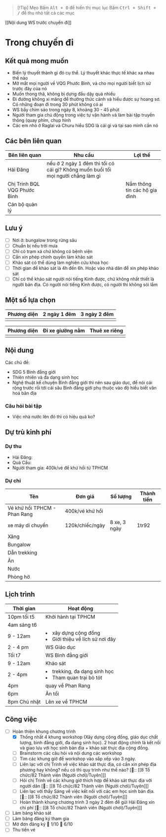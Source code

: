 > [!Tip] Mẹo
> Bấm <kbd>Alt + O</kbd> để hiển thị mục lục
> Bấm <kbd>Ctrl + Shift + /</kbd> để thu nhỏ tất cả các mục

[[Nội dung WS trước chuyến đi]]
# Trong chuyến đi
## Kết quả mong muốn
- Biến lý thuyết thành gì đó cụ thể. Lý thuyết khác thực tế khác xa nhau thế nào
- Mở mắt mọi người về VQG Phước Bình, và cho mọi người biết lịch sử trước đây của nó
- Muốn thong thả, không bị dựng đầu dậy quá nhiều
- Đi đường không xi măng để thưởng thức cảnh và hiểu được sự hoang sơ. Có những đoạn đi trong  30 phút không có ai
- WS bầy chim sáo trong ngày 8, khoảng 30 - 45 phút
- Người tham gia chủ động trong việc tự vận hành và làm bài tập truyền thông (quay phim, chụp hình
- Các em nhỏ ở Raglai và Churu hiểu SDG là cái gì và tại sao mình cần nó

## Các bên liên quan
| Bên liên quan                | Nhu cầu                                                                                                                                                                                                                                                                                                                                                             | Lợi thế                       |
| ---------------------------- | ------------------------------------------------------------------------------------------------------------------------------------------------------------------------------------------------------------------------------------------------------------------------------------------------------------------------------------------------------------------- | ----------------------------- |
| Hải Đăng                     | nếu ở 2 ngày 1 đêm thì tối có cái gì? Không muốn buổi tối mọi người chẳng làm gì                                                                                                                                                                                                                                                                                    |                               |
| Chị Trinh BQL VQG Phước Bình |                                                                                                                                                                                                                                                                                                                                                                     | Nắm thông tin các hộ gia đình |
| Cán bộ quản lý               |                                                                                                                                                                                                                                                                                                                                                                     |                               |

## Lưu ý
- [ ] Nơi ở: bungalow trong rừng sâu
- [ ] Chuẩn bị nếu trời mưa
- [ ] Chỉ có trạm xá chứ không có bệnh viện
- [ ] Cần xin phép chính quyền làm khảo sát
- [ ] Khảo sát có thể dùng làm nghiên cứu khoa học
- [ ] Thời gian để khảo sát là 4h đến 6h. Hoặc vào nhà dân để xin phép khảo sát
- [ ] Chỉ có thể khảo sát người nói tiếng Kinh được, chứ không nhất thiết là người bản địa. Có người nói tiếng Kinh được, có người thì không sỏi lắm

## Một số lựa chọn
| Phương diện | 2 ngày 1 đêm | 3 ngày 2 đêm |
| ----------- | ------------ | ------------ |
|             |              |              |

| Phương diện | Đi xe giường nằm | Thuê xe riêng |
| ----------- | ---------------- | ------------- |
|             |                  |               |

## Nội dung
Các chủ đề:
- SDG 5 Bình đẳng giới
- Thiên nhiên và đa dạng sinh học
- Nghệ thuật kể chuyện
Bình đẳng giới thì nên sau giáo dục, để nói cái rộng trước rồi tới cái sâu
Bình đẳng giới phụ thuộc vào độ hiểu biết văn hoá bản địa

### Câu hỏi bài tập
- Việc nhà nước lên đó thì có hiệu quả ko?

## Dự trù kinh phí
### Dự thu
- Hải Đăng:
- Quả Cầu:
- Người tham gia: 400k/vé để khứ hồi từ TPHCM
### Dự chi
| Tên                          | Đơn giá         | Số lượng     | Thành tiền |
| ---------------------------- | --------------- | ------------ | ---------- |
| Vé khứ hồi TPHCM - Phan Rang | 400k/vé khứ hồi |              |            |
| xe máy di chuyển             | 120k/chiếc/ngày | 8 xe, 3 ngày | 1tr92      |
| Xăng                         |                 |              |            |
| Bungalow                     |                 |              |            |
| Dẫn trekking                 |                 |              |            |
| Ăn                           |                 |              |            |
| Nước                         |                 |              |            |
| Phòng hờ                     |                 |              |            |
## Lịch trình
| Thời gian    | Hoạt động                                                         |
| ------------ | ----------------------------------------------------------------- |
| 10pm tối t5  | Khởi hành tại TPHCM                                               |
| 4am sáng t6  |                                                                   |
| 9 - 12am     | <li>xây dựng cộng đồng</li><li>Giới thiệu về lích sử nơi đây</li> |
| 2 - 4 pm     | WS Giáo dục                                                       |
| Tối t7       | WS Bình đẳng giới                                                 |
| 9 - 12am     | Khảo sát                                                          |
| 2 - 4pm      | <li>trekking, đa dạng sinh học</li><li>Tham quan trại bò tót</li> |
| 4pm          | quay về Phan Rang                                                 |
| 6pm          | Ăn tối                                                            |
| 8pm Chủ nhật | Lên xe về TPHCM                                                   |

## Công việc
- [ ] Hoàn thiện khung chương trình
	- [x] Thống nhất 4 khung workshop (Xây dựng cộng đồng, giáo dục chất lượng, bình đẳng giới, đa dạng sinh học). 2 hoạt động chính là kết nối và giao lưu với học sinh bản địa + khảo sát thực địa cộng đồng.
	- [ ] Brainstorm các câu hỏi và nội dung các workshop 
	- [ ] Tìm các khung giờ để workshop vào sắp xếp vào 3 ngày.
	- [ ] Liên lạc với chị Trinh về việc khảo sát thực địa, có cần xin phép địa phương hay không? nếu có thì quy trình như thế nào? [👤:: [[8 Tổ chức/82 Thành viên (Người chơi)/Tuyên]]]
	- [ ] Hỏi chị Trinh về các khung giờ thích hợp để khảo sát thực địa với người dân [👤:: [[8 Tổ chức/82 Thành viên (Người chơi)/Tuyên]]]
	- [ ] Liên lạc với thầy Sáng về việc kết nối với các em học sinh bản địa.[👤:: [[8 Tổ chức/82 Thành viên (Người chơi)/Tuyên]]]
	- [ ] Hoàn thành khung chương trình 3 ngày 2 đêm để gửi Hải Đăng xin chi phí [👤:: [[8 Tổ chức/82 Thành viên (Người chơi)/Tuyên]]] 
- [ ] Làm bảng khảo sát
- [ ] Làm bảng đăng ký tham gia
- [ ] Mở đơn đăng ký 🛫 1/10 📅 6/10
- [ ] Thu tiền vé